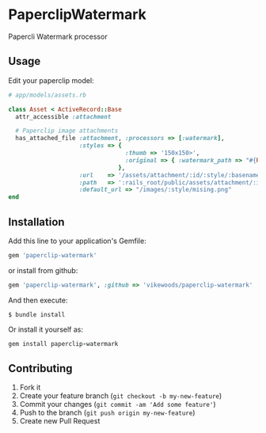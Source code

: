 # PaperclipWatermark

Papercli Watermark processor

## Usage

Edit your paperclip model:

```ruby
# app/models/assets.rb

class Asset < ActiveRecord::Base
  attr_accessible :attachment

  # Paperclip image attachments
  has_attached_file :attachment, :processors => [:watermark],
                    :styles => { 
                                 :thumb => '150x150>', 
                                 :original => { :watermark_path => "#{Rails.root}/public/images/logo.png" 
                               },
                    :url    => '/assets/attachment/:id/:style/:basename.:extension',
                    :path   => ':rails_root/public/assets/attachment/:id/:style/:basename.:extension',
                    :default_url => "/images/:style/mising.png"
end

```


## Installation

Add this line to your application's Gemfile:
```ruby
gem 'paperclip-watermark'
```
or install from github:
```ruby
gem 'paperclip-watermark', :github => 'vikewoods/paperclip-watermark'
```

And then execute:

    $ bundle install

Or install it yourself as:
```ruby
gem install paperclip-watermark
```

## Contributing

1. Fork it
2. Create your feature branch (`git checkout -b my-new-feature`)
3. Commit your changes (`git commit -am 'Add some feature'`)
4. Push to the branch (`git push origin my-new-feature`)
5. Create new Pull Request
